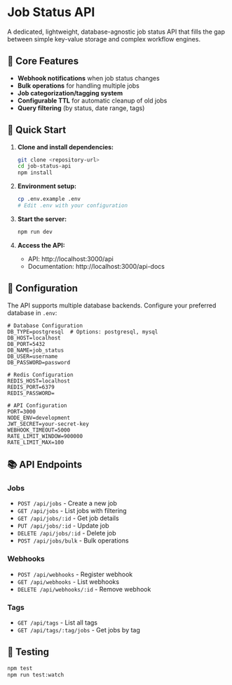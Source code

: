 # Job Status API

A dedicated, lightweight, database-agnostic job status API that fills the gap between simple key-value storage and complex workflow engines.

## 🚀 Core Features

- **Webhook notifications** when job status changes
- **Bulk operations** for handling multiple jobs
- **Job categorization/tagging system**
- **Configurable TTL** for automatic cleanup of old jobs
- **Query filtering** (by status, date range, tags)

## 🚀 Quick Start

1. **Clone and install dependencies:**
   ```bash
   git clone <repository-url>
   cd job-status-api
   npm install
   ```

2. **Environment setup:**
   ```bash
   cp .env.example .env
   # Edit .env with your configuration
   ```

3. **Start the server:**
   ```bash
   npm run dev
   ```

4. **Access the API:**
   - API: http://localhost:3000/api
   - Documentation: http://localhost:3000/api-docs

## 🔧 Configuration

The API supports multiple database backends. Configure your preferred database in `.env`:

```env
# Database Configuration
DB_TYPE=postgresql  # Options: postgresql, mysql
DB_HOST=localhost
DB_PORT=5432
DB_NAME=job_status
DB_USER=username
DB_PASSWORD=password

# Redis Configuration
REDIS_HOST=localhost
REDIS_PORT=6379
REDIS_PASSWORD=

# API Configuration
PORT=3000
NODE_ENV=development
JWT_SECRET=your-secret-key
WEBHOOK_TIMEOUT=5000
RATE_LIMIT_WINDOW=900000
RATE_LIMIT_MAX=100
```

## 📚 API Endpoints

### Jobs
- `POST /api/jobs` - Create a new job
- `GET /api/jobs` - List jobs with filtering
- `GET /api/jobs/:id` - Get job details
- `PUT /api/jobs/:id` - Update job
- `DELETE /api/jobs/:id` - Delete job
- `POST /api/jobs/bulk` - Bulk operations

### Webhooks
- `POST /api/webhooks` - Register webhook
- `GET /api/webhooks` - List webhooks
- `DELETE /api/webhooks/:id` - Remove webhook

### Tags
- `GET /api/tags` - List all tags
- `GET /api/tags/:tag/jobs` - Get jobs by tag


## 🧪 Testing

```bash
npm test
npm run test:watch
```

